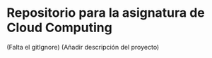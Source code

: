 ﻿# Repositorio para la asignatura de Cloud Computing
 
 (Falta el gitIgnore)
 (Añadir descripción del proyecto)
